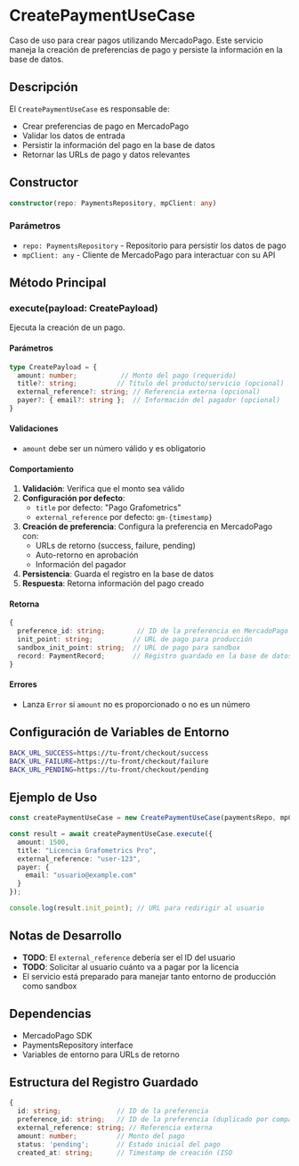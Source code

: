# CreatePaymentUseCase

Caso de uso para crear pagos utilizando MercadoPago. Este servicio maneja la creación de preferencias de pago y persiste la información en la base de datos.

## Descripción

El `CreatePaymentUseCase` es responsable de:
- Crear preferencias de pago en MercadoPago
- Validar los datos de entrada
- Persistir la información del pago en la base de datos
- Retornar las URLs de pago y datos relevantes

## Constructor

```typescript
constructor(repo: PaymentsRepository, mpClient: any)
```

### Parámetros

- `repo: PaymentsRepository` - Repositorio para persistir los datos de pago
- `mpClient: any` - Cliente de MercadoPago para interactuar con su API

## Método Principal

### execute(payload: CreatePayload)

Ejecuta la creación de un pago.

#### Parámetros

```typescript
type CreatePayload = {
  amount: number;           // Monto del pago (requerido)
  title?: string;          // Título del producto/servicio (opcional)
  external_reference?: string; // Referencia externa (opcional)
  payer?: { email?: string };  // Información del pagador (opcional)
}
```

#### Validaciones

- `amount` debe ser un número válido y es obligatorio

#### Comportamiento

1. **Validación**: Verifica que el monto sea válido
2. **Configuración por defecto**: 
   - `title` por defecto: "Pago Grafometrics"
   - `external_reference` por defecto: `gm-{timestamp}`
3. **Creación de preferencia**: Configura la preferencia en MercadoPago con:
   - URLs de retorno (success, failure, pending)
   - Auto-retorno en aprobación
   - Información del pagador
4. **Persistencia**: Guarda el registro en la base de datos
5. **Respuesta**: Retorna información del pago creado

#### Retorna

```typescript
{
  preference_id: string;        // ID de la preferencia en MercadoPago
  init_point: string;          // URL de pago para producción
  sandbox_init_point: string;  // URL de pago para sandbox
  record: PaymentRecord;       // Registro guardado en la base de datos
}
```

#### Errores

- Lanza `Error` si `amount` no es proporcionado o no es un número

## Configuración de Variables de Entorno

```bash
BACK_URL_SUCCESS=https://tu-front/checkout/success
BACK_URL_FAILURE=https://tu-front/checkout/failure  
BACK_URL_PENDING=https://tu-front/checkout/pending
```

## Ejemplo de Uso

```typescript
const createPaymentUseCase = new CreatePaymentUseCase(paymentsRepo, mpClient);

const result = await createPaymentUseCase.execute({
  amount: 1500,
  title: "Licencia Grafometrics Pro",
  external_reference: "user-123",
  payer: {
    email: "usuario@example.com"
  }
});

console.log(result.init_point); // URL para redirigir al usuario
```

## Notas de Desarrollo

- **TODO**: El `external_reference` debería ser el ID del usuario
- **TODO**: Solicitar al usuario cuánto va a pagar por la licencia
- El servicio está preparado para manejar tanto entorno de producción como sandbox

## Dependencias

- MercadoPago SDK
- PaymentsRepository interface
- Variables de entorno para URLs de retorno

## Estructura del Registro Guardado

```typescript
{
  id: string;              // ID de la preferencia
  preference_id: string;   // ID de la preferencia (duplicado por compatibilidad)
  external_reference: string; // Referencia externa
  amount: number;          // Monto del pago
  status: 'pending';       // Estado inicial del pago
  created_at: string;      // Timestamp de creación (ISO